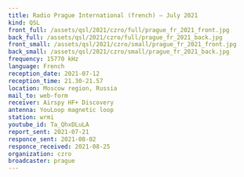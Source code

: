```yaml
---
title: Radio Prague International (french) — July 2021
kind: QSL
front_full: /assets/qsl/2021/czro/full/prague_fr_2021_front.jpg
back_full: /assets/qsl/2021/czro/full/prague_fr_2021_back.jpg
front_small: /assets/qsl/2021/czro/small/prague_fr_2021_front.jpg
back_small: /assets/qsl/2021/czro/small/prague_fr_2021_back.jpg
frequency: 15770 kHz
language: French
reception_date: 2021-07-12
reception_time: 21.30-21.57
location: Moscow region, Russia
mail_to: web-form
receiver: Airspy HF+ Discovery
antenna: YouLoop magnetic loop
station: wrmi
youtube_id: Ta_QhxDLuLA
report_sent: 2021-07-21
responce_sent: 2021-08-02
responce_received: 2021-08-25
organization: czro
broadcaster: prague
---
```

